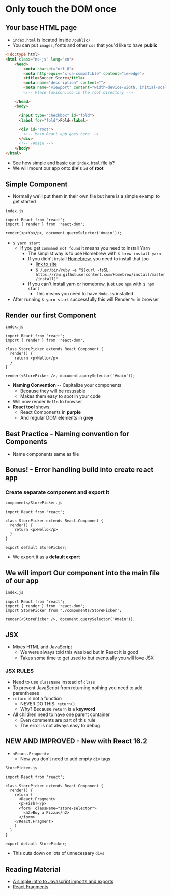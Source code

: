 # Only touch the DOM once
## Your base HTML page

* `index.html` is located inside `/public/`
* You can put `images`, fonts and other `css` that you'd like to have **public**

```html
<!doctype html>
<html class="no-js" lang="en">
    <head>
        <meta charset="utf-8">
        <meta http-equiv="x-ua-compatible" content="ie=edge">
        <title>Soccer Store</title>
        <meta name="description" content="">
        <meta name="viewport" content="width=device-width, initial-scale=1">
        <!-- Place favicon.ico in the root directory -->

    </head>
    <body>

      <input type="checkbox" id="fold">
      <label for="fold">Fold</label>

      <div id="root">
        <!-- Main React app goes here -->
      </div>
      <!-- /#main -->
    </body>
</html>
```

* See how simple and basic our `index.html` file is?
* We will mount our app onto **div**'s `id` of **root**

## Simple Component
* Normally we'll put them in their own file but here is a simple exampl to get started

`index.js`

```
import React from 'react';
import { render } from 'react-dom';

render(<p>Yo</p>, document.querySelector('#main'));
```

* `$ yarn start`
  - If you get `command not found` it means you need to install Yarn
    + The simplist way is to use Homebrew with `$ brew install yarn`
    + If you didn't install [Homebrew](https://www.youtube.com/watch?v=N-SDrN4G4lE), you need to install that too
      * [link to site](https://brew.sh/)
      * `$ /usr/bin/ruby -e "$(curl -fsSL https://raw.githubusercontent.com/Homebrew/install/master/install)"`
    + If you can't install yarn or homebrew, just use `npm` with `$ npm start`
      * This means you need to have `Node.js` installed
* After running `$ yarn start` successfully this will Render `Yo` in browser

## Render our first Component

`index.js`

```
import React from 'react';
import { render } from 'react-dom';

class StorePicker extends React.Component {
  render() {
    return <p>Hello</p>
  }
}

render(<StorePicker />, document.querySelector('#main'));
```

* **Naming Convention** -- Capitalize your components
  - Because they will be resusable
  - Makes them easy to spot in your code
* Will now render `Hello` to browser
* **React tool** shows: 
    - React Components in **purple**
    - And regular DOM elements in **grey**

## Best Practice - Naming convention for Components
* Name components same as file

## Bonus! - Error handling build into create react app

### Create separate component and export it
`components/StorePicker.js`

```
import React from 'react';

class StorePicker extends React.Component {
  render() {
    return <p>Hello</p>
  }
}

export default StorePicker;
```

* We export it as a **default export**

## We will import Our component into the main file of our app

`index.js`

```
import React from 'react';
import { render } from 'react-dom';
import StorePicker from './components/StorePicker';

render(<StorePicker />, document.querySelector('#main'));
```

## JSX
* Mixes HTML and JavaScript
  - We were always told this was bad but in React it is good
  - Takes some time to get used to but eventually you will love JSX

### JSX RULES
* Need to use `className` instead of `class`
* To prevent JavaScript from returning nothing you need to add parentheses
* `return` is not a function
    - NEVER DO THIS: `return()`
    - Why? Because `return` is a **keyword**
* All children need to have one parent container
  - Even comments are part of this rule
  - The error is not always easy to debug

## NEW AND IMPROVED - New with React 16.2
* `<React.Fragment>`
  - Now you don't need to add empty `div` tags

`StorePicker.js`

```
import React from 'react';

class StorePicker extends React.Component {
  render() {
    return (
      <React.Fragment>
      <p>Fish!</p>
      <form  className="store-selector">
        <h2>Buy a Pizza</h2>
      </form>
    </React.Fragment>
    )
  }
}

export default StorePicker;
```

* This cuts down on lots of unnecessary `divs` 

## Reading Material
* [A simple intro to Javascript imports and exports](https://medium.com/@thejasonfile/a-simple-intro-to-javascript-imports-and-exports-389dd53c3fac)
* [React Fragments](https://reactjs.org/docs/fragments.html)
